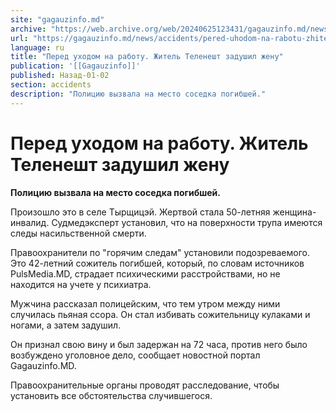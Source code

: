 ```yaml
---
site: "gagauzinfo.md"
archive: "https://web.archive.org/web/20240625123431/gagauzinfo.md/news/accidents/pered-uhodom-na-rabotu-zhitel-telenesht-zadushil-zhenu"
url: "https://gagauzinfo.md/news/accidents/pered-uhodom-na-rabotu-zhitel-telenesht-zadushil-zhenu"
language: ru
title: "Перед уходом на работу. Житель Теленешт задушил жену"
publication: '[[Gagauzinfo]]'
published: Назад-01-02
section: accidents
description: "Полицию вызвала на место соседка погибшей."
---
```


# Перед уходом на работу. Житель Теленешт задушил жену

**Полицию вызвала на место соседка погибшей.**

Произошло это в селе Тырщицэй. Жертвой стала 50-летняя женщина-инвалид. Судмедэксперт установил, что на поверхности трупа имеются следы насильственной смерти.

Правоохранители по "горячим следам" установили подозреваемого. Это 42-летний сожитель погибшей, который, по словам источников PulsMedia.MD, страдает психическими расстройствами, но не находится на учете у психиатра.

Мужчина рассказал полицейским, что тем утром между ними случилась пьяная ссора. Он стал избивать сожительницу кулаками и ногами, а затем задушил.

Он признал свою вину и был задержан на 72 часа, против него было возбуждено уголовное дело, сообщает новостной портал Gagauzinfo.MD.

Правоохранительные органы проводят расследование, чтобы установить все обстоятельства случившегося.